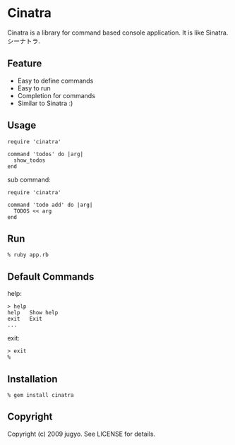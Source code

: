 Cinatra
=======

Cinatra is a library for command based console application.
It is like Sinatra.
シーナトラ.

Feature
-----

* Easy to define commands
* Easy to run
* Completion for commands
* Similar to Sinatra :)

Usage
-----

    require 'cinatra'
    
    command 'todos' do |arg|
      show_todos
    end

sub command:

    require 'cinatra'

    command 'todo add' do |arg|
      TODOS << arg
    end

Run
-----

    % ruby app.rb

Default Commands
-----

help:

    > help
    help   Show help
    exit   Exit
    ...

exit:

    > exit
    %

Installation
-----

    % gem install cinatra

Copyright
-----

Copyright (c) 2009 jugyo. See LICENSE for details.
